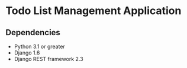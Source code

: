 Todo List Management Application
================================

Dependencies
------------

* Python 3.1 or greater
* Django 1.6
* Django REST framework 2.3


